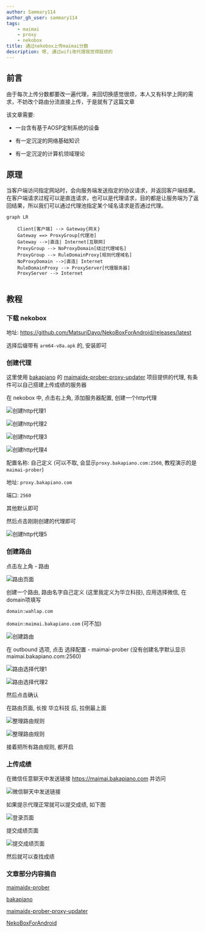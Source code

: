 ```yaml
---
author: Sammary114
author_gh_user: sammary114
tags:
    - maimai
    - proxy
    - nekobox
title: 通过nekobox上传maimai分数
description: 嗯, 通过wifi改代理我觉得挺烦的
---
```


## 前言

由于每次上传分数都要改一遍代理，来回切换感觉很烦，本人又有科学上网的需求，不妨改个路由分流直接上传，于是就有了这篇文章

该文章需要:

- 一台含有基于AOSP定制系统的设备

- 有一定沉淀的网络基础知识

- 有一定沉淀的计算机领域理论

## 原理

当客户端访问指定网站时，会向服务端发送指定的协议请求，并返回客户端结果。在客户端请求过程可以是直连请求，也可以是代理请求，目的都是让服务端为了返回结果，所以我们可以通过代理池指定某个域名请求是否通过代理。

``` mermaid
graph LR

    Client[客户端] --> Gateway{网关}
    Gateway ==> ProxyGroup[代理池]
    Gateway -->|直连| Internet[互联网]
    ProxyGroup --> NoProxyDomain[绕过代理域名]
    ProxyGroup --> RuleDomainProxy[规则代理域名]
    NoProxyDomain -->|直连| Internet
    RuleDomainProxy --> ProxyServer[代理服务器]
    ProxyServer --> Internet
    
```

## 教程

### 下载 nekobox

地址: <https://github.com/MatsuriDayo/NekoBoxForAndroid/releases/latest>

选择后缀带有 `arm64-v8a.apk` 的, 安装即可

### 创建代理

这里使用 [bakapiano](https://github.com/bakapiano/) 的 [maimaidx-prober-proxy-updater](https://github.com/bakapiano/maimaidx-prober-proxy-updater) 项目提供的代理, 有条件可以自己搭建上传成绩的服务器

在 nekobox 中, 点击右上角, 添加服务器配置, 创建一个http代理

![创建http代理1](image/230510-maimai-update-prober/create_http_proxy_1.jpg)

![创建http代理2](image/230510-maimai-update-prober/create_http_proxy_2.jpg)

![创建http代理3](image/230510-maimai-update-prober/create_http_proxy_3.jpg)

![创建http代理4](image/230510-maimai-update-prober/create_http_proxy_4.jpg)

配置名称: 自己定义 (可以不取, 会显示`proxy.bakapiano.com:2560`, 教程演示的是`maimai-prober`)

地址: `proxy.bakapiano.com`

端口: `2560`

其他默认即可

然后点击刚刚创建的代理即可

![创建http代理5](image/230510-maimai-update-prober/create_http_proxy_5.jpg)

### 创建路由

点击左上角 - 路由

![路由页面](image/230510-maimai-update-prober/route_page.jpg)

创建一个路由, 路由名字自己定义 (这里我定义为华立科技), 应用选择微信, 在domain项填写

`domain:wahlap.com`

`domain:maimai.bakapiano.com` (可不加)

![创建路由](image/230510-maimai-update-prober/create_route_rule.jpg)

在 outbound 选项, 点击 选择配置 - maimai-prober (没有创建名字默认显示maimai.bakapiano.com:2560)

![路由选择代理1](image/230510-maimai-update-prober/create_roule_rule_select_proxy_1.jpg)

![路由选择代理2](image/230510-maimai-update-prober/create_roule_rule_select_proxy_2.jpg)

然后点击确认

在路由页面, 长按 华立科技 后, 拉倒最上面

![整理路由规则](image/230510-maimai-update-prober/move_route_rule.jpg)

![整理路由规则](image/230510-maimai-update-prober/move_route_rule_top.jpg)

接着把所有路由规则, 都开启

### 上传成绩

在微信任意聊天中发送链接 <https://maimai.bakapiano.com> 并访问

![微信聊天中发送链接](image/230510-maimai-update-prober/wechat_send_message.jpg)

如果提示代理正常就可以提交成绩, 如下图

![登录页面](image/230510-maimai-update-prober/maimai_prober_login_page.jpg)

提交成绩页面

![提交成绩页面](image/230510-maimai-update-prober/maimai_prober_submitting.jpg)

然后就可以查找成绩

### 文章部分内容摘自

[maimaidx-prober](https://github.com/Diving-Fish/maimaidx-prober)

[bakapiano](https://github.com/bakapiano/)

[maimaidx-prober-proxy-updater](https://github.com/bakapiano/maimaidx-prober-proxy-updater)

[NekoBoxForAndroid](https://github.com/MatsuriDayo/NekoBoxForAndroid)
